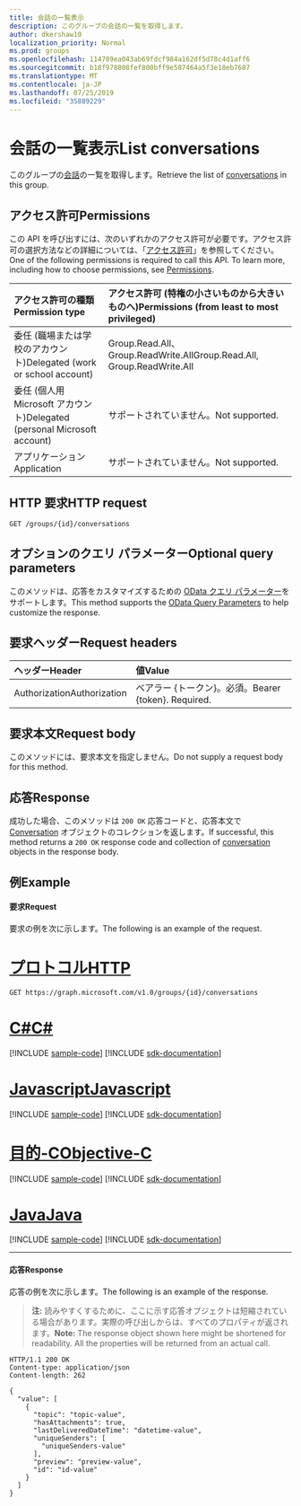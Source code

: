 ```yaml
---
title: 会話の一覧表示
description: このグループの会話の一覧を取得します。
author: dkershaw10
localization_priority: Normal
ms.prod: groups
ms.openlocfilehash: 114789ea043ab69fdcf984a162df5d78c4d1aff6
ms.sourcegitcommit: b18f978808fef800bff9e587464a5f3e18eb7687
ms.translationtype: MT
ms.contentlocale: ja-JP
ms.lasthandoff: 07/25/2019
ms.locfileid: "35889229"
---
```

# <a name="list-conversations"></a><span data-ttu-id="f6edc-103">会話の一覧表示</span><span class="sxs-lookup"><span data-stu-id="f6edc-103">List conversations</span></span>
<span data-ttu-id="f6edc-104">このグループの[会話](../resources/conversation.md)の一覧を取得します。</span><span class="sxs-lookup"><span data-stu-id="f6edc-104">Retrieve the list of [conversations](../resources/conversation.md) in this group.</span></span>

## <a name="permissions"></a><span data-ttu-id="f6edc-105">アクセス許可</span><span class="sxs-lookup"><span data-stu-id="f6edc-105">Permissions</span></span>
<span data-ttu-id="f6edc-p101">この API を呼び出すには、次のいずれかのアクセス許可が必要です。アクセス許可の選択方法などの詳細については、「[アクセス許可](/graph/permissions-reference)」を参照してください。</span><span class="sxs-lookup"><span data-stu-id="f6edc-p101">One of the following permissions is required to call this API. To learn more, including how to choose permissions, see [Permissions](/graph/permissions-reference).</span></span>

|<span data-ttu-id="f6edc-108">アクセス許可の種類</span><span class="sxs-lookup"><span data-stu-id="f6edc-108">Permission type</span></span>      | <span data-ttu-id="f6edc-109">アクセス許可 (特権の小さいものから大きいものへ)</span><span class="sxs-lookup"><span data-stu-id="f6edc-109">Permissions (from least to most privileged)</span></span>              |
|:--------------------|:---------------------------------------------------------|
|<span data-ttu-id="f6edc-110">委任 (職場または学校のアカウント)</span><span class="sxs-lookup"><span data-stu-id="f6edc-110">Delegated (work or school account)</span></span> | <span data-ttu-id="f6edc-111">Group.Read.All、Group.ReadWrite.All</span><span class="sxs-lookup"><span data-stu-id="f6edc-111">Group.Read.All, Group.ReadWrite.All</span></span>    |
|<span data-ttu-id="f6edc-112">委任 (個人用 Microsoft アカウント)</span><span class="sxs-lookup"><span data-stu-id="f6edc-112">Delegated (personal Microsoft account)</span></span> | <span data-ttu-id="f6edc-113">サポートされていません。</span><span class="sxs-lookup"><span data-stu-id="f6edc-113">Not supported.</span></span>    |
|<span data-ttu-id="f6edc-114">アプリケーション</span><span class="sxs-lookup"><span data-stu-id="f6edc-114">Application</span></span> | <span data-ttu-id="f6edc-115">サポートされていません。</span><span class="sxs-lookup"><span data-stu-id="f6edc-115">Not supported.</span></span> |

## <a name="http-request"></a><span data-ttu-id="f6edc-116">HTTP 要求</span><span class="sxs-lookup"><span data-stu-id="f6edc-116">HTTP request</span></span>
<!-- { "blockType": "ignored" } -->
```http
GET /groups/{id}/conversations
```

## <a name="optional-query-parameters"></a><span data-ttu-id="f6edc-117">オプションのクエリ パラメーター</span><span class="sxs-lookup"><span data-stu-id="f6edc-117">Optional query parameters</span></span>
<span data-ttu-id="f6edc-118">このメソッドは、応答をカスタマイズするための [OData クエリ パラメーター](/graph/query-parameters)をサポートします。</span><span class="sxs-lookup"><span data-stu-id="f6edc-118">This method supports the [OData Query Parameters](/graph/query-parameters) to help customize the response.</span></span>

## <a name="request-headers"></a><span data-ttu-id="f6edc-119">要求ヘッダー</span><span class="sxs-lookup"><span data-stu-id="f6edc-119">Request headers</span></span>
| <span data-ttu-id="f6edc-120">ヘッダー</span><span class="sxs-lookup"><span data-stu-id="f6edc-120">Header</span></span>       | <span data-ttu-id="f6edc-121">値</span><span class="sxs-lookup"><span data-stu-id="f6edc-121">Value</span></span> |
|:---------------|:--------|
| <span data-ttu-id="f6edc-122">Authorization</span><span class="sxs-lookup"><span data-stu-id="f6edc-122">Authorization</span></span>  | <span data-ttu-id="f6edc-p102">ベアラー {トークン}。必須。</span><span class="sxs-lookup"><span data-stu-id="f6edc-p102">Bearer {token}. Required.</span></span>  |

## <a name="request-body"></a><span data-ttu-id="f6edc-125">要求本文</span><span class="sxs-lookup"><span data-stu-id="f6edc-125">Request body</span></span>
<span data-ttu-id="f6edc-126">このメソッドには、要求本文を指定しません。</span><span class="sxs-lookup"><span data-stu-id="f6edc-126">Do not supply a request body for this method.</span></span>

## <a name="response"></a><span data-ttu-id="f6edc-127">応答</span><span class="sxs-lookup"><span data-stu-id="f6edc-127">Response</span></span>
<span data-ttu-id="f6edc-128">成功した場合、このメソッドは `200 OK` 応答コードと、応答本文で [Conversation](../resources/conversation.md) オブジェクトのコレクションを返します。</span><span class="sxs-lookup"><span data-stu-id="f6edc-128">If successful, this method returns a `200 OK` response code and collection of [conversation](../resources/conversation.md) objects in the response body.</span></span>

## <a name="example"></a><span data-ttu-id="f6edc-129">例</span><span class="sxs-lookup"><span data-stu-id="f6edc-129">Example</span></span>
#### <a name="request"></a><span data-ttu-id="f6edc-130">要求</span><span class="sxs-lookup"><span data-stu-id="f6edc-130">Request</span></span>
<span data-ttu-id="f6edc-131">要求の例を次に示します。</span><span class="sxs-lookup"><span data-stu-id="f6edc-131">The following is an example of the request.</span></span>

# <a name="httptabhttp"></a>[<span data-ttu-id="f6edc-132">プロトコル</span><span class="sxs-lookup"><span data-stu-id="f6edc-132">HTTP</span></span>](#tab/http)
<!-- {
  "blockType": "request",
  "name": "get_conversations"
}-->
```http
GET https://graph.microsoft.com/v1.0/groups/{id}/conversations
```
# <a name="ctabcsharp"></a>[<span data-ttu-id="f6edc-133">C#</span><span class="sxs-lookup"><span data-stu-id="f6edc-133">C#</span></span>](#tab/csharp)
[!INCLUDE [sample-code](../includes/snippets/csharp/get-conversations-csharp-snippets.md)]
[!INCLUDE [sdk-documentation](../includes/snippets/snippets-sdk-documentation-link.md)]

# <a name="javascripttabjavascript"></a>[<span data-ttu-id="f6edc-134">Javascript</span><span class="sxs-lookup"><span data-stu-id="f6edc-134">Javascript</span></span>](#tab/javascript)
[!INCLUDE [sample-code](../includes/snippets/javascript/get-conversations-javascript-snippets.md)]
[!INCLUDE [sdk-documentation](../includes/snippets/snippets-sdk-documentation-link.md)]

# <a name="objective-ctabobjc"></a>[<span data-ttu-id="f6edc-135">目的-C</span><span class="sxs-lookup"><span data-stu-id="f6edc-135">Objective-C</span></span>](#tab/objc)
[!INCLUDE [sample-code](../includes/snippets/objc/get-conversations-objc-snippets.md)]
[!INCLUDE [sdk-documentation](../includes/snippets/snippets-sdk-documentation-link.md)]

# <a name="javatabjava"></a>[<span data-ttu-id="f6edc-136">Java</span><span class="sxs-lookup"><span data-stu-id="f6edc-136">Java</span></span>](#tab/java)
[!INCLUDE [sample-code](../includes/snippets/java/get-conversations-java-snippets.md)]
[!INCLUDE [sdk-documentation](../includes/snippets/snippets-sdk-documentation-link.md)]

---

#### <a name="response"></a><span data-ttu-id="f6edc-137">応答</span><span class="sxs-lookup"><span data-stu-id="f6edc-137">Response</span></span>
<span data-ttu-id="f6edc-138">応答の例を次に示します。</span><span class="sxs-lookup"><span data-stu-id="f6edc-138">The following is an example of the response.</span></span>
><span data-ttu-id="f6edc-p103">**注:** 読みやすくするために、ここに示す応答オブジェクトは短縮されている場合があります。実際の呼び出しからは、すべてのプロパティが返されます。</span><span class="sxs-lookup"><span data-stu-id="f6edc-p103">**Note:** The response object shown here might be shortened for readability. All the properties will be returned from an actual call.</span></span>

<!-- {
  "blockType": "response",
  "truncated": true,
  "@odata.type": "microsoft.graph.conversation",
  "isCollection": true
} -->
```http
HTTP/1.1 200 OK
Content-type: application/json
Content-length: 262

{
  "value": [
    {
      "topic": "topic-value",
      "hasAttachments": true,
      "lastDeliveredDateTime": "datetime-value",
      "uniqueSenders": [
        "uniqueSenders-value"
      ],
      "preview": "preview-value",
      "id": "id-value"
    }
  ]
}
```

<!-- uuid: 8fcb5dbc-d5aa-4681-8e31-b001d5168d79
2015-10-25 14:57:30 UTC -->
<!-- {
  "type": "#page.annotation",
  "description": "List conversations",
  "keywords": "",
  "section": "documentation",
  "tocPath": "",
  "suppressions": [
  ]
}-->
